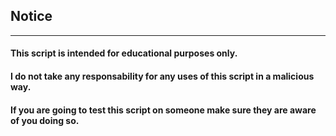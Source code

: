 ## Notice
---
#### This script is intended for educational purposes only.
  
#### I do not take any responsability for any uses of this script in a malicious way.
  
#### If you are going to test this script on someone make sure they are aware of you doing so.
